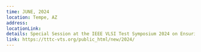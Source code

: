```yaml
---
time: JUNE, 2024
location: Tempe, AZ
address:
locationLink:
details: Special Session at the IEEE VLSI Test Symposium 2024 on Ensuring Reliability and Security of AI through hls4ml
link: https://tttc-vts.org/public_html/new/2024/
---
```

